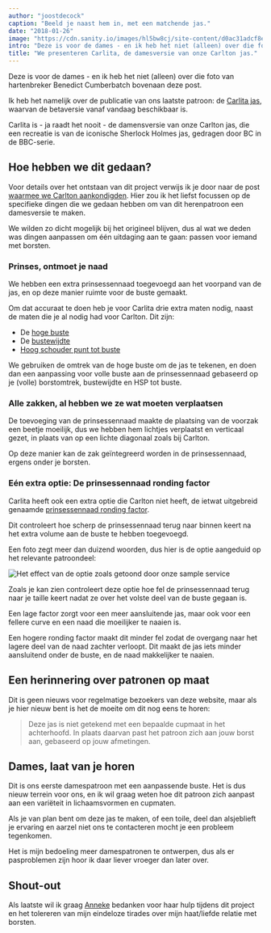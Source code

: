 ```yaml
---
author: "joostdecock"
caption: "Beeld je naast hem in, met een matchende jas."
date: "2018-01-26"
image: "https://cdn.sanity.io/images/hl5bw8cj/site-content/d0ac31adcf8e14cec377aada6c688394a15199d8-1920x1440.webp"
intro: "Deze is voor de dames - en ik heb het niet (alleen) over die foto van hartenbreker Benedict Cumberbatch bovenaan deze post."
title: "We presenteren Carlita, de damesversie van onze Carlton jas."
---
```


Deze is voor de dames - en ik heb het niet (alleen) over die foto van hartenbreker Benedict Cumberbatch bovenaan deze post.

Ik heb het namelijk over de publicatie van ons laatste patroon: de [Carlita jas](/patterns/carlita), waarvan de betaversie vanaf vandaag beschikbaar is.

Carlita is - ja raadt het nooit - de damensversie van onze Carlton jas, die een recreatie is van de iconische Sherlock Holmes jas, gedragen door BC in de BBC-serie.

## Hoe hebben we dit gedaan?

Voor details over het ontstaan van dit project verwijs ik je door naar de post [waarmee we Carlton aankondigden](/blog/announcing-carlton-and-bent/). Hier zou ik het liefst focussen op de specifieke dingen die we gedaan hebben om van dit herenpatroon een damesversie te maken.

We wilden zo dicht mogelijk bij het origineel blijven, dus al wat we deden was dingen aanpassen om één uitdaging aan te gaan: passen voor iemand met borsten.

### Prinses, ontmoet je naad

We hebben een extra prinsessennaad toegevoegd aan het voorpand van de jas, en op deze manier ruimte voor de buste gemaakt.

Om dat accuraat te doen heb je voor Carlita drie extra maten nodig, naast de maten die je al nodig had voor Carlton. Dit zijn:

 - De [hoge buste](/docs/measurements/#highBust)
 - De [bustewijdte](/docs/measurements/#bustSpan)
 - [Hoog schouder punt tot buste](/docs/measurements/#highPointShoulderToBust)

We gebruiken de omtrek van de hoge buste om de jas te tekenen, en doen dan een aanpassing voor volle buste aan de prinsessennaad gebaseerd op je (volle) borstomtrek, bustewijdte en HSP tot buste.

### Alle zakken, al hebben we ze wat moeten verplaatsen

De toevoeging van de prinsessennaad maakte de plaatsing van de voorzak een beetje moeilijk, dus we hebben hem lichtjes verplaatst en verticaal gezet, in plaats van op een lichte diagonaal zoals bij Carlton.

Op deze manier kan de zak geïntegreerd worden in de prinsessennaad, ergens onder je borsten.

### Eén extra optie: De prinsessennaad ronding factor

Carlita heeft ook een extra optie die Carlton niet heeft, de ietwat uitgebreid genaamde [prinsessennaad ronding factor](/docs/patterns/carlita/options#princessSeamSmoothFactor).

Dit controleert hoe scherp de prinsessennaad terug naar binnen keert na het extra volume aan de buste te hebben toegevoegd.

Een foto zegt meer dan duizend woorden, dus hier is de optie aangeduid op het relevante patroondeel:

![Het effect van de optie zoals getoond door onze sample service](https://posts.freesewing.org/uploads/smooth_e8f395dd4a.png)

Zoals je kan zien controleert deze optie hoe fel de prinsessennaad terug naar je taille keert nadat ze over het volste deel van de buste gegaan is.

Een lage factor zorgt voor een meer aansluitende jas, maar ook voor een fellere curve en een naad die moeilijker te naaien is.

Een hogere ronding factor maakt dit minder fel zodat de overgang naar het lagere deel van de naad zachter verloopt. Dit maakt de jas iets minder aansluitend onder de buste, en de naad makkelijker te naaien.

## Een herinnering over patronen op maat

Dit is geen nieuws voor regelmatige bezoekers van deze website, maar als je hier nieuw bent is het de moeite om dit nog eens te horen:

> Deze jas is niet getekend met een bepaalde cupmaat in het achterhoofd. In plaats daarvan past het patroon zich aan jouw borst aan, gebaseerd op jouw afmetingen.

## Dames, laat van je horen

Dit is ons eerste damespatroon met een aanpassende buste. Het is dus nieuw terrein voor ons, en ik wil graag weten hoe dit patroon zich aanpast aan een variëteit in lichaamsvormen en cupmaten.

Als je van plan bent om deze jas te maken, of een toile, deel dan alsjeblieft je ervaring en aarzel niet ons te contacteren mocht je een probleem tegenkomen.


Het is mijn bedoeling meer damespatronen te ontwerpen, dus als er pasproblemen zijn hoor ik daar liever vroeger dan later over.

## Shout-out

Als laatste wil ik graag [Anneke](http://www.annekecaramin.com/) bedanken voor haar hulp tijdens dit project en het tolereren van mijn eindeloze tirades over mijn haat/liefde relatie met borsten.


